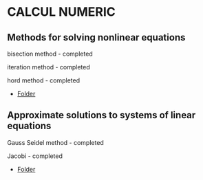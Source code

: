 # CALCUL NUMERIC

## Methods for solving nonlinear equations

  bisection method - completed
  
  iteration method - completed
  
  hord method - completed
  
   - [Folder](https://github.com/andreydjurinschi/Methods-for-solving-nonlinear-equations/tree/main/CalculMethods)

## Approximate solutions to systems of linear equations

Gauss Seidel method - completed

Jacobi - completed
  
  - [Folder](https://github.com/andreydjurinschi/Methods-for-solving-nonlinear-equations/tree/main/GaussSeidel_Method)  
